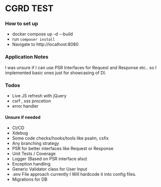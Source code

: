 # CGRD TEST 

### How to set up

- docker compose up -d --build
- run `composer install` 
- Navigate to http://localhost:8080


### Application Notes

I was unsure if I can use PSR Interfaces for Request and Response etc.. so I implemented basic ones just for showcasing of DI.

### Todos
- Live JS refresh with jQuery
- csrf , xss procetion
- error handler

#### Unsure if needed
- CI/CD
- Xdebug
- Some code checks/hooks/tools like psalm, csfix
- Any branching strategy 
- PSR for better interfaces like Request or Response
- Unit Tests / Coverage
- Logger (Based on PSR interface also)
- Exception handling
- Generic Validator class for User Input
- .env File approach currently I Will hardcode it into config files.
- Migrations for DB